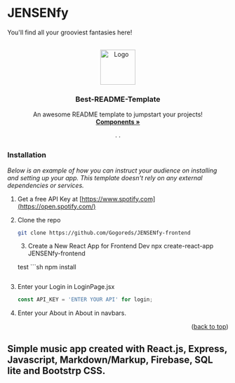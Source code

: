 
# JENSENfy
You'll find all your grooviest fantasies here!

<!-- Improved compatibility of back to top link: See: https://github.com/Gogoreds/JENSENfy-frontend -->
<a name="readme-top"></a>
<!--
*** Thanks for checking out the Best-README-Template. If you have a suggestion
*** that would make this better, please fork the repo and create a pull request
*** or simply open an issue with the tag "enhancement".
*** Don't forget to give the project a star!
*** Thanks again! Now go create something AMAZING! :D
-->

<!-- PROJECT -->
<br />
<div align="center">
  <a href="https://github.com/Gogoreds/JENSENfy-frontend"><strong">
    <img src="images/logo.png" alt="Logo" width="80" height="80">
  </a>

  <h3 align="center">Best-README-Template</h3>

  <p align="center">
    An awesome README template to jumpstart your projects!
    <br />
    <a href="https://github.com/Gogoreds/JENSENfy-frontend/blob/main/README.md#readme-top"><strong>Components »</strong></a>
    <br />
    <br />
    ·  ·
  </p>
</div>


 ### Installation

_Below is an example of how you can instruct your audience on installing and setting up your app. This template doesn't rely on any external dependencies or services._

1. Get a free API Key at [https://www.spotify.com](https://open.spotify.com/)


2. Clone the repo
   ```sh
   git clone https://github.com/Gogoreds/JENSENfy-frontend
   ```
	3. Create a New React App for Frontend Dev
	npx create-react-app JENSENfy-frontend

	test   ```sh
   npm install
   ```
3. Enter your Login in LoginPage.jsx
   ```js
   const API_KEY = 'ENTER YOUR API' for login;

4. Enter your About in About in navbars. 



<p align="right">(<a href="#readme-top">back to top</a>)</p>



 <h2><JENSENfy - music app/h2>
 Simple music app created with React.js, Express, Javascript, Markdown/Markup, Firebase, SQL lite and Bootstrp CSS. 

